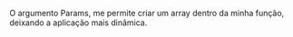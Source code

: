 O argumento Params, me permite criar um array dentro da minha função,
deixando a aplicação mais dinâmica. 